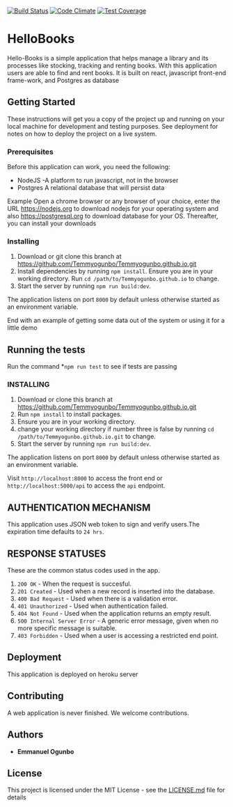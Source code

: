 
[![Build Status](https://travis-ci.org/Temmyogunbo/Temmyogunbo.github.io.svg?branch=dashboard)](https://travis-ci.org/Temmyogunbo/Temmyogunbo.github.io)
[![Code Climate](https://codeclimate.com/github/codeclimate/codeclimate/badges/gpa.svg)](https://codeclimate.com/github/codeclimate/codeclimate)
[![Test Coverage](https://codeclimate.com/github/codeclimate/codeclimate/badges/coverage.svg)](https://codeclimate.com/github/codeclimate/codeclimate/coverage)
# HelloBooks

Hello-Books is a simple application that helps manage a library and its processes like stocking, tracking and renting books. With this application users are able to find and rent books. It is built on react, javascript front-end frame-work, and Postgres as database

## Getting Started

These instructions will get you a copy of the project up and running on your local machine for development and testing purposes. See deployment for notes on how to deploy the project on a live system.

### Prerequisites

Before this application can work, you need the following:
- NodeJS -A platform to run javascript, not in the browser
- Postgres A relational database that will persist data

Example
Open a chrome browser or any browser of your choice, enter the URL https://nodejs.org to download nodejs for your operating system and also https://postgresql.org to download database for your OS. Thereafter, you can install your downloads

### Installing

1. Download or git clone this branch at https://github.com/Temmyogunbo/Temmyogunbo.github.io.git
2. Install dependencies by running `npm install`. Ensure you are in your working directory. Run `cd /path/to/Temmyogunbo.github.io` to change.
3. Start the server by running `npm run build:dev`.

The application listens on port `8000` by default unless otherwise started as an environment variable.

End with an example of getting some data out of the system or using it for a little demo

## Running the tests
Run the command
*`npm run test` to see if tests are passing

### INSTALLING
1. Download or clone this branch at https://github.com/Temmyogunbo/Temmyogunbo.github.io.git
2. Run `npm install` to install packages. 
3. Ensure you are in your working directory.
4. change your working directory if number three is false by running `cd /path/to/Temmyogunbo.github.io.git` to change.
3. Start the server by running `npm run build:dev`.

The application listens on port `8000` by default unless otherwise started as an environment variable.

Visit `http://localhost:8000` to access the front end or `http://localhost:5000/api` to access the `api` endpoint.

## AUTHENTICATION MECHANISM
This application uses JSON web token to sign and verify users.The expiration time defaults to `24 hrs`.

## RESPONSE STATUSES
These are the common status codes used in the app.

1. `200 OK` - When the request is succesful.
2. `201 Created` - Used when a new record is inserted into the database.
3. `400 Bad Request` - Used when there is a validation error.
4. `401 Unauthorized` - Used when authentication failed.
5. `404 Not Found` - Used when the application returns an empty result.
6. `500 Internal Server Error` - A generic error message, given when no more specific message is suitable.
7. `403 Forbidden` - Used when a user is accessing a restricted end point.

## Deployment
This application is deployed on heroku server

## Contributing

A web application is never finished. We welcome contributions. 

## Authors

* **Emmanuel Ogunbo** 

## License

This project is licensed under the MIT License - see the [LICENSE.md](LICENSE.md) file for details

